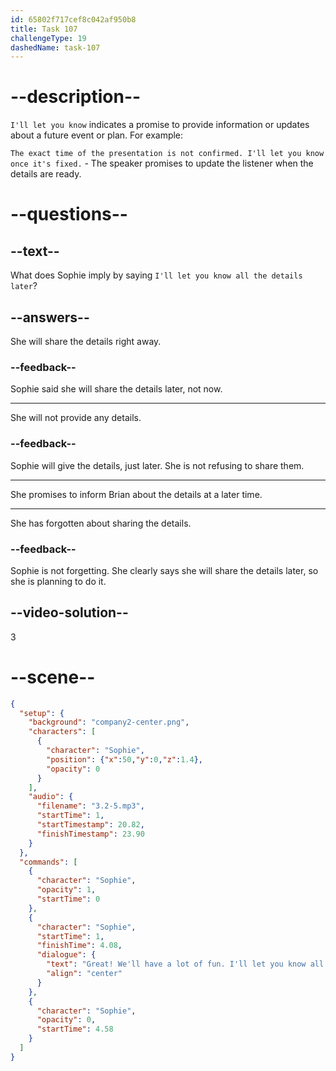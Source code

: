 ```yaml
---
id: 65802f717cef8c042af950b8
title: Task 107
challengeType: 19
dashedName: task-107
---
```


<!-- (Audio) Sophie: Great! We'll have a lot of fun. I'll let you know all the details later. -->

# --description--

`I'll let you know` indicates a promise to provide information or updates about a future event or plan. For example:

`The exact time of the presentation is not confirmed. I'll let you know once it's fixed.` - The speaker promises to update the listener when the details are ready.

# --questions--

## --text--

What does Sophie imply by saying `I'll let you know all the details later`?

## --answers--

She will share the details right away.

### --feedback--

Sophie said she will share the details later, not now.

---

She will not provide any details.

### --feedback--

Sophie will give the details, just later. She is not refusing to share them.

---

She promises to inform Brian about the details at a later time.

---

She has forgotten about sharing the details.

### --feedback--

Sophie is not forgetting. She clearly says she will share the details later, so she is planning to do it.

## --video-solution--

3

# --scene--

```json
{
  "setup": {
    "background": "company2-center.png",
    "characters": [
      {
        "character": "Sophie",
        "position": {"x":50,"y":0,"z":1.4},
        "opacity": 0
      }
    ],
    "audio": {
      "filename": "3.2-5.mp3",
      "startTime": 1,
      "startTimestamp": 20.82,
      "finishTimestamp": 23.90
    }
  },
  "commands": [
    {
      "character": "Sophie",
      "opacity": 1,
      "startTime": 0
    },
    {
      "character": "Sophie",
      "startTime": 1,
      "finishTime": 4.08,
      "dialogue": {
        "text": "Great! We'll have a lot of fun. I'll let you know all the details later.",
        "align": "center"
      }
    },
    {
      "character": "Sophie",
      "opacity": 0,
      "startTime": 4.58
    }
  ]
}
```
